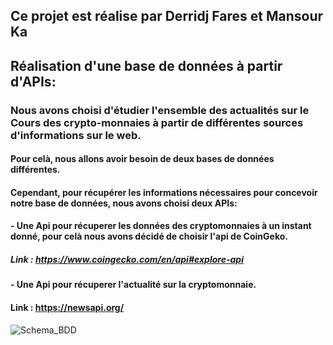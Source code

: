 ## Ce projet est réalise par Derridj Fares et Mansour Ka

## Réalisation d'une base de données à partir d'APIs:

### Nous avons choisi d'étudier l'ensemble des actualités sur le Cours des crypto-monnaies à partir de différentes sources d'informations sur le web.
#### Pour celà, nous allons avoir besoin de deux bases de données différentes.
#### Cependant, pour récupérer les informations nécessaires pour concevoir notre base de données, nous avons choisi deux APIs:
#### - Une Api pour récuperer les données des cryptomonnaies à un instant donné, pour celà nous avons décidé de choisir l'api de CoinGeko.
##### Link : https://www.coingecko.com/en/api#explore-api

#### - Une Api pour récuperer l'actualité sur la cryptomonnaie.
#### Link : https://newsapi.org/


![Schema_BDD](https://user-images.githubusercontent.com/57758790/124604766-8fc74400-de6b-11eb-9f22-9703d70bad3c.png)
